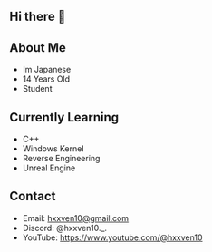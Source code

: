 ## Hi there 👋

## About Me 
- Im Japanese
- 14 Years Old
- Student
  
## Currently Learning
- C++
- Windows Kernel
- Reverse Engineering
- Unreal Engine

## Contact
- Email: hxxven10@gmail.com
- Discord: @hxxven10._.
- YouTube: https://www.youtube.com/@hxxven10


